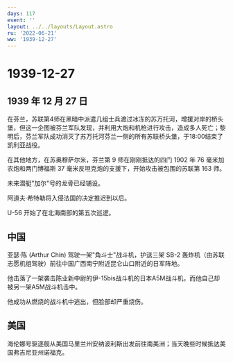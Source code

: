 ```yaml
---
days: 117
event: ''
layout: ../../layouts/Layout.astro
ru: '2022-06-21'
ww: '1939-12-27'
---
```


# 1939-12-27

## 1939 年 12 月 27 日

在芬兰，苏联第4师在黑暗中派遣几组士兵渡过冰冻的苏万托河，增援对岸的桥头堡，但这一企图被芬兰军队发现，并利用大炮和机枪进行攻击，造成多人死亡；黎明后，芬兰军队成功消灭了苏万托河芬兰一侧的所有苏联桥头堡，于18:00结束了凯利亚战役。

在其他地方，在苏奥穆萨尔米，芬兰第 9 师在刚刚抵达的四门 1902 年 76
毫米加农炮和两门博福斯 37 毫米反坦克炮的支援下，开始攻击被包围的苏联第
163 师。

未来潜艇"加尔"号的龙骨已经铺设。

阿道夫·希特勒将入侵法国的决定推迟到以后。

U-56 开始了在北海南部的第五次巡逻。

## 中国

亚瑟·陈 (Arthur Chin) 驾驶一架"角斗士"战斗机，护送三架 SB-2
轰炸机（由苏联志愿机组驾驶）前往中国广西南宁附近昆仑山口附近的日军阵地。

他击落了一架袭击陈业新中尉的伊-15bis战斗机的日本A5M战斗机，而他自己却被另一架A5M战斗机击中。

他成功从燃烧的战斗机中逃出，但脸部却严重烧伤。

## 美国

海伦娜号驱逐舰从美国马里兰州安纳波利斯出发前往南美洲；当天晚些时候抵达美国弗吉尼亚州诺福克。